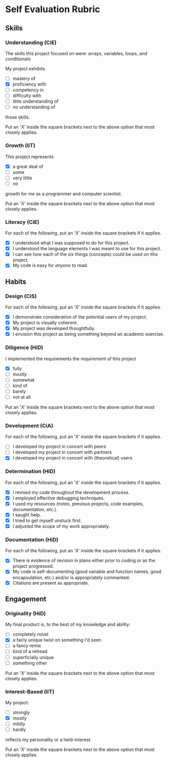 Self Evaluation Rubric
======================

## Skills

### Understanding (CiE) 

The skills this project focused on were: arrays, variables, loops, and conditionals

My project exhibits

- [ ] mastery of
- [x] proficiency with
- [ ] competency in
- [ ] difficulty with
- [ ] little understanding of
- [ ] no understanding of

those skills. 

Put an 'X' inside the square brackets next to the above option that most closely applies.

### Growth (IiT)

This project represents

- [x] a great deal of
- [ ] some
- [ ] very little
- [ ] no

growth for me as a programmer and computer scientist. 

Put an 'X' inside the square brackets next to the above option that most closely applies.

### Literacy (CiE)

For each of the following, put an 'X' inside the square brackets if it applies.

- [x] I understood what I was supposed to do for this project.
- [x] I understood the language elements I was meant to use for this project. 
- [x] I can see how each of the six things (concepts) could be used on tihs project.  
- [x] My code is easy for *anyone* to read. 

## Habits

### Design (CiS)

For each of the following, put an 'X' inside the square brackets if it applies.

- [x] I demonstrate consideration of the potential users of my project. 
- [x] My project is visually coherent.
- [x] My project was developed thoughtfully.
- [x] I envision this project as being something beyond an academic exercise. 

### Diligence (HiD)

I implemented the requirements the requirement of this project 
- [x] fully
- [ ] mostly
- [ ] somewhat
- [ ] kind of
- [ ] barely
- [ ] not at all

Put an 'X' inside the square brackets next to the above option that most closely applies.

### Development (CiA)

For each of the following, put an 'X' inside the square brackets if it applies. 
- [ ] I developed my project in concert with peers
- [ ] I developed my project in concert with partners
- [x] I developed my project in concert with (theoretical) users

### Determination (HiD)

For each of the following, put an 'X' inside the square brackets if it applies.
- [x] I revised my code throughout the development process. 
- [x] I employed effective debugging techniques. 
- [x] I used my resources (notes, previous projects, code examples, documentation, etc.). 
- [x] I saught help. 
- [x] I tried to get myself unstuck first.
- [x] I adjusted the scope of my work appropriately.  

### Documentation (HiD)

For each of the following, put an 'X' inside the square brackets if it applies.
- [x] There is evidence of revision in plans either prior to coding or as the project progressed.
- [x] My code is self-documenting (good variable and function names, good encapsulation, etc.) and/or is appropriately commented.
- [x] Citations are present as appropriate. 

## Engagement

### Originality (HiD)

My final product is, to the best of my knowledge and ability:
- [ ] completely novel
- [x] a fairly unique twist on something I'd seen
- [ ] a fancy remix
- [ ] kind of a retread
- [ ] superficially unique
- [ ] something other 

Put an 'X' inside the square brackets next to the above option that most closely applies.

### Interest-Based (IiT)

My project: 
- [ ] strongly
- [x] mostly
- [ ] mildly
- [ ] hardly

reflects my personality or a held-interest. 

Put an 'X' inside the square brackets next to the above option that most closely applies.